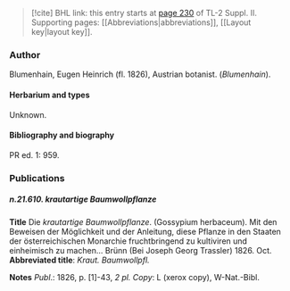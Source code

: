 > [!cite] BHL link: this entry starts at [page 230](https://www.biodiversitylibrary.org/item/103859#page/240/mode/1up) of TL-2 Suppl. II.
> Supporting pages: [[Abbreviations|abbreviations]], [[Layout key|layout key]].

### Author

Blumenhain, Eugen Heinrich (fl. 1826), Austrian botanist. (*Blumenhain*).

#### Herbarium and types

Unknown.

#### Bibliography and biography

PR ed. 1: 959.

### Publications

##### n.21.610. krautartige Baumwollpflanze

**Title**
Die *krautartige Baumwollpflanze*. (Gossypium herbaceum). Mit den Beweisen der Möglichkeit und der Anleitung, diese Pflanze in den Staaten der österreichischen Monarchie fruchtbringend zu kultiviren und einheimisch zu machen... Brünn (Bei Joseph Georg Trassler) 1826. Oct.
**Abbreviated title**: *Kraut. Baumwollpfl.*

**Notes**
*Publ*.: 1826, p. \[1\]-43, *2 pl. Copy*: L (xerox copy), W-Nat.-Bibl.

